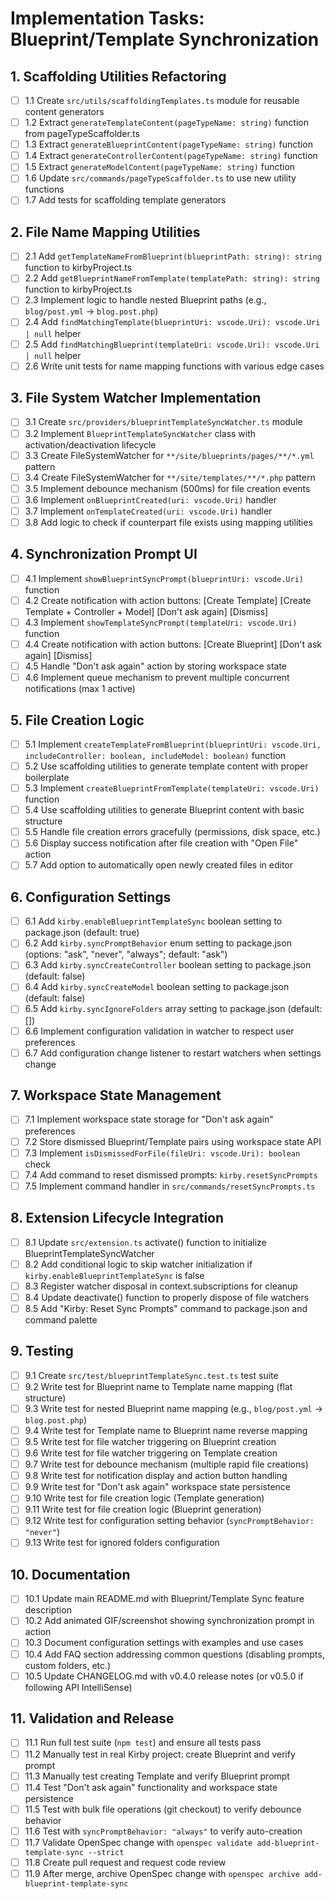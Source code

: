 # Implementation Tasks: Blueprint/Template Synchronization

## 1. Scaffolding Utilities Refactoring
- [ ] 1.1 Create `src/utils/scaffoldingTemplates.ts` module for reusable content generators
- [ ] 1.2 Extract `generateTemplateContent(pageTypeName: string)` function from pageTypeScaffolder.ts
- [ ] 1.3 Extract `generateBlueprintContent(pageTypeName: string)` function
- [ ] 1.4 Extract `generateControllerContent(pageTypeName: string)` function
- [ ] 1.5 Extract `generateModelContent(pageTypeName: string)` function
- [ ] 1.6 Update `src/commands/pageTypeScaffolder.ts` to use new utility functions
- [ ] 1.7 Add tests for scaffolding template generators

## 2. File Name Mapping Utilities
- [ ] 2.1 Add `getTemplateNameFromBlueprint(blueprintPath: string): string` function to kirbyProject.ts
- [ ] 2.2 Add `getBlueprintNameFromTemplate(templatePath: string): string` function to kirbyProject.ts
- [ ] 2.3 Implement logic to handle nested Blueprint paths (e.g., `blog/post.yml` → `blog.post.php`)
- [ ] 2.4 Add `findMatchingTemplate(blueprintUri: vscode.Uri): vscode.Uri | null` helper
- [ ] 2.5 Add `findMatchingBlueprint(templateUri: vscode.Uri): vscode.Uri | null` helper
- [ ] 2.6 Write unit tests for name mapping functions with various edge cases

## 3. File System Watcher Implementation
- [ ] 3.1 Create `src/providers/blueprintTemplateSyncWatcher.ts` module
- [ ] 3.2 Implement `BlueprintTemplateSyncWatcher` class with activation/deactivation lifecycle
- [ ] 3.3 Create FileSystemWatcher for `**/site/blueprints/pages/**/*.yml` pattern
- [ ] 3.4 Create FileSystemWatcher for `**/site/templates/**/*.php` pattern
- [ ] 3.5 Implement debounce mechanism (500ms) for file creation events
- [ ] 3.6 Implement `onBlueprintCreated(uri: vscode.Uri)` handler
- [ ] 3.7 Implement `onTemplateCreated(uri: vscode.Uri)` handler
- [ ] 3.8 Add logic to check if counterpart file exists using mapping utilities

## 4. Synchronization Prompt UI
- [ ] 4.1 Implement `showBlueprintSyncPrompt(blueprintUri: vscode.Uri)` function
- [ ] 4.2 Create notification with action buttons: [Create Template] [Create Template + Controller + Model] [Don't ask again] [Dismiss]
- [ ] 4.3 Implement `showTemplateSyncPrompt(templateUri: vscode.Uri)` function
- [ ] 4.4 Create notification with action buttons: [Create Blueprint] [Don't ask again] [Dismiss]
- [ ] 4.5 Handle "Don't ask again" action by storing workspace state
- [ ] 4.6 Implement queue mechanism to prevent multiple concurrent notifications (max 1 active)

## 5. File Creation Logic
- [ ] 5.1 Implement `createTemplateFromBlueprint(blueprintUri: vscode.Uri, includeController: boolean, includeModel: boolean)` function
- [ ] 5.2 Use scaffolding utilities to generate template content with proper boilerplate
- [ ] 5.3 Implement `createBlueprintFromTemplate(templateUri: vscode.Uri)` function
- [ ] 5.4 Use scaffolding utilities to generate Blueprint content with basic structure
- [ ] 5.5 Handle file creation errors gracefully (permissions, disk space, etc.)
- [ ] 5.6 Display success notification after file creation with "Open File" action
- [ ] 5.7 Add option to automatically open newly created files in editor

## 6. Configuration Settings
- [ ] 6.1 Add `kirby.enableBlueprintTemplateSync` boolean setting to package.json (default: true)
- [ ] 6.2 Add `kirby.syncPromptBehavior` enum setting to package.json (options: "ask", "never", "always"; default: "ask")
- [ ] 6.3 Add `kirby.syncCreateController` boolean setting to package.json (default: false)
- [ ] 6.4 Add `kirby.syncCreateModel` boolean setting to package.json (default: false)
- [ ] 6.5 Add `kirby.syncIgnoreFolders` array setting to package.json (default: [])
- [ ] 6.6 Implement configuration validation in watcher to respect user preferences
- [ ] 6.7 Add configuration change listener to restart watchers when settings change

## 7. Workspace State Management
- [ ] 7.1 Implement workspace state storage for "Don't ask again" preferences
- [ ] 7.2 Store dismissed Blueprint/Template pairs using workspace state API
- [ ] 7.3 Implement `isDismissedForFile(fileUri: vscode.Uri): boolean` check
- [ ] 7.4 Add command to reset dismissed prompts: `kirby.resetSyncPrompts`
- [ ] 7.5 Implement command handler in `src/commands/resetSyncPrompts.ts`

## 8. Extension Lifecycle Integration
- [ ] 8.1 Update `src/extension.ts` activate() function to initialize BlueprintTemplateSyncWatcher
- [ ] 8.2 Add conditional logic to skip watcher initialization if `kirby.enableBlueprintTemplateSync` is false
- [ ] 8.3 Register watcher disposal in context.subscriptions for cleanup
- [ ] 8.4 Update deactivate() function to properly dispose of file watchers
- [ ] 8.5 Add "Kirby: Reset Sync Prompts" command to package.json and command palette

## 9. Testing
- [ ] 9.1 Create `src/test/blueprintTemplateSync.test.ts` test suite
- [ ] 9.2 Write test for Blueprint name to Template name mapping (flat structure)
- [ ] 9.3 Write test for nested Blueprint name mapping (e.g., `blog/post.yml` → `blog.post.php`)
- [ ] 9.4 Write test for Template name to Blueprint name reverse mapping
- [ ] 9.5 Write test for file watcher triggering on Blueprint creation
- [ ] 9.6 Write test for file watcher triggering on Template creation
- [ ] 9.7 Write test for debounce mechanism (multiple rapid file creations)
- [ ] 9.8 Write test for notification display and action button handling
- [ ] 9.9 Write test for "Don't ask again" workspace state persistence
- [ ] 9.10 Write test for file creation logic (Template generation)
- [ ] 9.11 Write test for file creation logic (Blueprint generation)
- [ ] 9.12 Write test for configuration setting behavior (`syncPromptBehavior: "never"`)
- [ ] 9.13 Write test for ignored folders configuration

## 10. Documentation
- [ ] 10.1 Update main README.md with Blueprint/Template Sync feature description
- [ ] 10.2 Add animated GIF/screenshot showing synchronization prompt in action
- [ ] 10.3 Document configuration settings with examples and use cases
- [ ] 10.4 Add FAQ section addressing common questions (disabling prompts, custom folders, etc.)
- [ ] 10.5 Update CHANGELOG.md with v0.4.0 release notes (or v0.5.0 if following API IntelliSense)

## 11. Validation and Release
- [ ] 11.1 Run full test suite (`npm test`) and ensure all tests pass
- [ ] 11.2 Manually test in real Kirby project: create Blueprint and verify prompt
- [ ] 11.3 Manually test creating Template and verify Blueprint prompt
- [ ] 11.4 Test "Don't ask again" functionality and workspace state persistence
- [ ] 11.5 Test with bulk file operations (git checkout) to verify debounce behavior
- [ ] 11.6 Test with `syncPromptBehavior: "always"` to verify auto-creation
- [ ] 11.7 Validate OpenSpec change with `openspec validate add-blueprint-template-sync --strict`
- [ ] 11.8 Create pull request and request code review
- [ ] 11.9 After merge, archive OpenSpec change with `openspec archive add-blueprint-template-sync`
